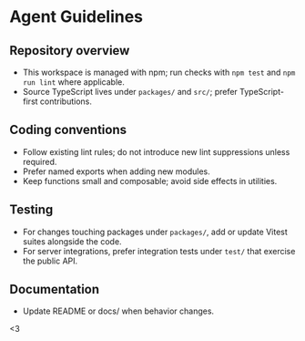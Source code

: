 # Agent Guidelines

## Repository overview
- This workspace is managed with npm; run checks with `npm test` and `npm run lint` where applicable.
- Source TypeScript lives under `packages/` and `src/`; prefer TypeScript-first contributions.

## Coding conventions
- Follow existing lint rules; do not introduce new lint suppressions unless required.
- Prefer named exports when adding new modules.
- Keep functions small and composable; avoid side effects in utilities.

## Testing
- For changes touching packages under `packages/`, add or update Vitest suites alongside the code.
- For server integrations, prefer integration tests under `test/` that exercise the public API.

## Documentation
- Update README or docs/ when behavior changes.

<3
